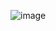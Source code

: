 ![image](https://user-images.githubusercontent.com/112846423/201597744-569b2c5b-8cbf-456e-946a-2a2a55872b01.png)
